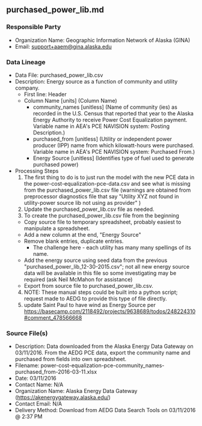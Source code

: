 ## purchased_power_lib.md

### Responsible Party
  * Organization Name: Geographic Information Network of Alaska (GINA)
  * Email: support+aaem@gina.alaska.edu

### Data Lineage
  * Data File: purchased_power_lib.csv
  * Description: Energy source as a function of community and utility company.
    * First line: Header
    * Column Name [units] (Column Name)
      * community_names [unitless] (Name of community (ies) as recorded in the U.S. Census that reported that year to the Alaska Energy Authority to receive Power Cost Equalization payment. Variable name in AEA's PCE NAVISION system: Posting Description.)
      * purchased_from [unitless] (Utility or independent power producer (IPP) name from which kilowatt-hours were purchased. Variable name in AEA's PCE NAVISION system: Purchased From.)
      * Energy Source [unitless] (Identifies type of fuel used to generate purchased power)
  * Processing Steps
    1. The first thing to do is to just run the model with the new PCE data in the power-cost-equalization-pce-data.csv and see what is missing from the purchased_power_lib.csv file (warnings are obtained from preprocessor diagnostics file that say "Utility XYZ not found in utility-power source lib not using as provider" )
    2. Update the purchased_power_lib.csv file as needed.
    3. To create the purchased_power_lib.csv file from the beginning
      * Copy source file to temporary spreadsheet, probably easiest to manipulate a spreadsheet.
      * Add a new column at the end, "Energy Source"
      * Remove blank entries, duplicate entries.
        * The challenge here - each utility has many many spellings of its name.
      * Add the energy source using seed data from the previous "purchased_power_lib_12-30-2015.csv"; not all new energy source data will be available in this file so some investigating may be required (ask Neil McMahon for assistance)
      * Export from source file to purchased_power_lib.csv.
    4. NOTE: These manual steps could be built into a python script; request made to AEDG to provide this type of file directly.
    5. update Saint Paul to have wind as Energy Source per https://basecamp.com/2118492/projects/9638689/todos/248224310#comment_478566668
    
### Source File(s)
  * Description: Data downloaded from the Alaska Energy Data Gateway on 03/11/2016. From the AEDG PCE data, export the community name and purchased from fields into own spreadsheet.  
  * Filename: power-cost-equalization-pce-community_names-purchased_from-2016-03-11.xlsx
  * Date: 03/11/2016
  * Contact Name: N/A
  * Organization Name: Alaska Energy Data Gateway (https://akenergygateway.alaska.edu/)
  * Contact Email: N/A
  * Delivery Method: Download from AEDG Data Search Tools on 03/11/2016 @ 2:37 PM
